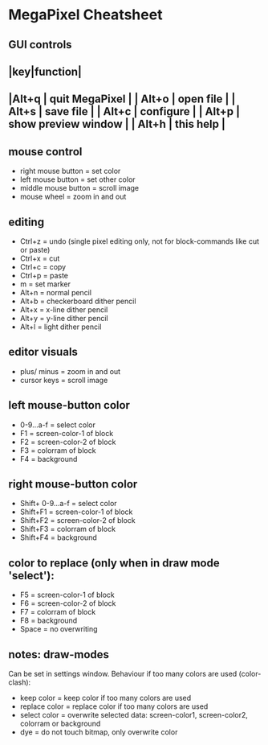 # MegaPixel Cheatsheet

## GUI controls

|key|function|
--------------
|Alt+q | quit MegaPixel |
| Alt+o | open file |
| Alt+s | save file |
| Alt+c | configure |
| Alt+p | show preview window |
| Alt+h | this help |
---------------------

## mouse control

- right mouse button = set color
- left mouse button = set other color
- middle mouse button = scroll image
- mouse wheel = zoom in and out

## editing

- Ctrl+z = undo (single pixel editing only, not for block-commands like cut or paste)
- Ctrl+x = cut
- Ctrl+c = copy
- Ctrl+p = paste
- m = set marker
- Alt+n = normal pencil
- Alt+b = checkerboard dither pencil
- Alt+x = x-line dither pencil
- Alt+y = y-line dither pencil
- Alt+l = light dither pencil

## editor visuals

- plus/ minus = zoom in and out
- cursor keys = scroll image

## left mouse-button color

- 0-9...a-f = select color
- F1 = screen-color-1 of block
- F2 = screen-color-2 of block
- F3 = colorram of block
- F4 = background

## right mouse-button color

- Shift+ 0-9...a-f = select color
- Shift+F1 = screen-color-1 of block
- Shift+F2 = screen-color-2 of block
- Shift+F3 = colorram of block
- Shift+F4 = background

## color to replace (only when in draw mode 'select'):

- F5 = screen-color-1 of block
- F6 = screen-color-2 of block
- F7 = colorram of block
- F8 = background
- Space = no overwriting

## notes: draw-modes

Can be set in settings window.
Behaviour if too many colors are used (color-clash):

- keep color    = keep color if too many colors are used
- replace color = replace color if too many colors are used
- select color  = overwrite selected data: screen-color1, screen-color2, colorram or background
- dye  = do not touch bitmap, only overwrite color
